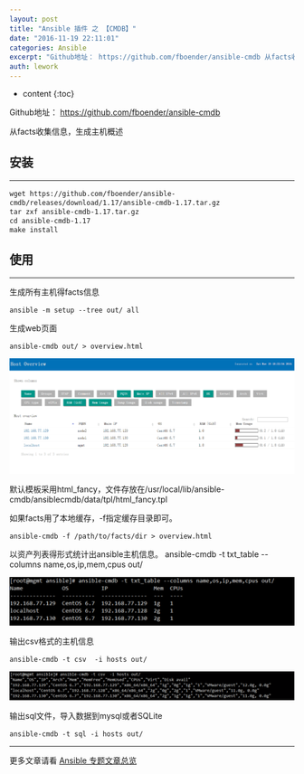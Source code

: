 ```yaml
---
layout: post
title: "Ansible 插件 之 【CMDB】"
date: "2016-11-19 22:11:01"
categories: Ansible
excerpt: "Github地址： https://github.com/fboender/ansible-cmdb 从facts收集信息，生成主机概述 安装 ..."
auth: lework
---
```

* content
{:toc}

Github地址： https://github.com/fboender/ansible-cmdb

从facts收集信息，生成主机概述

## 安装
---
```
wget https://github.com/fboender/ansible-cmdb/releases/download/1.17/ansible-cmdb-1.17.tar.gz
tar zxf ansible-cmdb-1.17.tar.gz 
cd ansible-cmdb-1.17
make install
```

## 使用
---

生成所有主机得facts信息
```
ansible -m setup --tree out/ all
```

生成web页面
```
ansible-cmdb out/ > overview.html
```

![Paste_Image.png](/assets/images/Ansible/3629406-afafa21b010daca0.png)

默认模板采用html_fancy，文件存放在/usr/local/lib/ansible-cmdb/ansiblecmdb/data/tpl/html_fancy.tpl

如果facts用了本地缓存，-f指定缓存目录即可。
```
ansible-cmdb -f /path/to/facts/dir > overview.html
```

以资产列表得形式统计出ansible主机信息。
ansible-cmdb -t txt_table --columns name,os,ip,mem,cpus out/

![Paste_Image.png](/assets/images/Ansible/3629406-69d31f2d27ca04e2.png)


输出csv格式的主机信息
```
ansible-cmdb -t csv  -i hosts out/
```

![Paste_Image.png](/assets/images/Ansible/3629406-71ba789243f1db33.png)

输出sql文件，导入数据到mysql或者SQLite
```
ansible-cmdb -t sql -i hosts out/
```

---
更多文章请看 [Ansible 专题文章总览](http://www.jianshu.com/p/c56a88b103f8)
